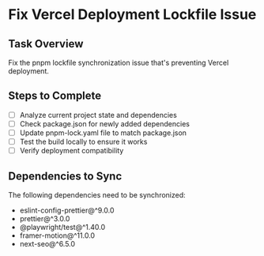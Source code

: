 # Fix Vercel Deployment Lockfile Issue

## Task Overview
Fix the pnpm lockfile synchronization issue that's preventing Vercel deployment.

## Steps to Complete
- [ ] Analyze current project state and dependencies
- [ ] Check package.json for newly added dependencies
- [ ] Update pnpm-lock.yaml file to match package.json
- [ ] Test the build locally to ensure it works
- [ ] Verify deployment compatibility

## Dependencies to Sync
The following dependencies need to be synchronized:
- eslint-config-prettier@^9.0.0
- prettier@^3.0.0  
- @playwright/test@^1.40.0
- framer-motion@^11.0.0
- next-seo@^6.5.0
